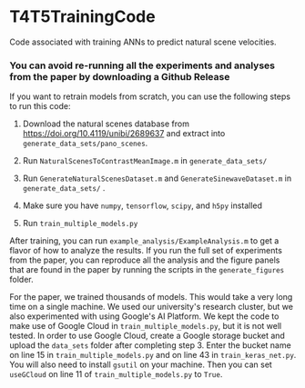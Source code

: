
# T4T5TrainingCode
Code associated with training ANNs to predict natural scene velocities.

### You can avoid re-running all the experiments and analyses from the paper by downloading a Github Release


If you want to retrain models from scratch, you can use the following steps to run this code:

1) Download the natural scenes database from https://doi.org/10.4119/unibi/2689637 and extract into `generate_data_sets/pano_scenes`.

2) Run `NaturalScenesToContrastMeanImage.m` in `generate_data_sets/`

3) Run `GenerateNaturalScenesDataset.m` and `GenerateSinewaveDataset.m` in `generate_data_sets/` .  

4) Make sure you have `numpy`, `tensorflow`, `scipy`, and `h5py` installed

5) Run `train_multiple_models.py`

After training, you can run `example_analysis/ExampleAnalysis.m` to get a flavor of how to analyze the results. If you run the full set of experiments from the paper, you can reproduce all the analysis and the figure panels that are found in the paper by running the scripts in the `generate_figures` folder.

For the paper, we trained thousands of models. This would take a very long time on a single machine. We used our university's research cluster, but we also experimented with using Google's AI Platform. We kept the code to make use of Google Cloud in `train_multiple_models.py`, but it is not well tested. In order to use Google Cloud, create a Google storage bucket and upload the `data_sets` folder after completing step 3. Enter the bucket name on line 15 in `train_multiple_models.py` and on line 43 in `train_keras_net.py`. You will also need to install `gsutil` on your machine. Then you can set `useGCloud` on line 11 of `train_multiple_models.py` to `True`.


